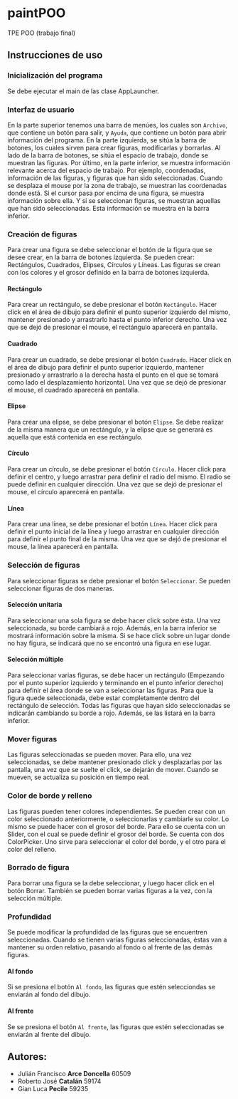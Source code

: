 # paintPOO
TPE POO (trabajo final)

## Instrucciones de uso
### Inicialización del programa
Se debe ejecutar el main de las clase AppLauncher.
### Interfaz de usuario
En la parte superior tenemos una barra de menúes, los cuales son ``Archivo``, que contiene un botón para salir, y ``Ayuda``, que contiene un botón para abrir información del programa.
En la parte izquierda, se sitúa la barra de botones, los cuales sirven para crear figuras, modificarlas y borrarlas.
Al lado de la barra de botones, se sitúa el espacio de trabajo, donde se muestran las figuras.
Por último, en la parte inferior, se muestra información relevante acerca del espacio de trabajo. Por ejemplo, coordenadas, información de las figuras, y figuras que han sido seleccionadas.
Cuando se desplaza el mouse por la zona de trabajo, se muestran las coordenadas donde está. Si el cursor pasa por encima de una figura, se muestra información sobre ella. Y si se seleccionan figuras, se muestran aquellas que han sido seleccionadas. Esta información se muestra en la barra inferior.

### Creación de figuras
Para crear una figura se debe seleccionar el botón de la figura que se desee crear, en la barra de botones izquierda. Se pueden crear: Rectángulos, Cuadrados, Elipses, Círculos y Líneas. Las figuras se crean con los colores y el grosor definido en la barra de botones izquierda.

#### Rectángulo
Para crear un rectángulo, se debe presionar el botón ``Rectángulo``. Hacer click en el área de dibujo para definir el punto superior izquierdo del mismo, mantener presionado y arrastrarlo hasta el punto inferior derecho. Una vez que se dejó de presionar el mouse, el rectángulo aparecerá en pantalla. 

#### Cuadrado
Para crear un cuadrado, se debe presionar el botón ``Cuadrado``. Hacer click en el área de dibujo para definir el punto superior izquierdo, mantener presionado y arrastrarlo a la derecha hasta el punto en el que se tomará como lado el desplazamiento horizontal. Una vez que se dejó de presionar el mouse, el cuadrado aparecerá en pantalla.

#### Elipse
Para crear una elipse, se debe presionar el botón ``Elipse``. Se debe realizar de la misma manera que un rectángulo, y la elipse que se generará es aquella que está contenida en ese rectángulo.

#### Círculo
Para crear un círculo, se debe presionar el botón ``Círculo``. Hacer click para definir el centro, y luego arrastrar para definir el radio del mismo. El radio se puede definir en cualquier dirección. Una vez que se dejó de presionar el mouse, el círculo aparecerá en pantalla.

#### Línea
Para crear una línea, se debe presionar el botón ``Línea``. Hacer click para definir el punto inicial de la línea y luego arrastrar en cualquier dirección para definir el punto final de la misma. Una vez que se dejó de presionar el mouse, la línea aparecerá en pantalla.

### Selección de figuras
Para seleccionar figuras se debe presionar el botón ``Seleccionar``. Se pueden seleccionar figuras de dos maneras.

#### Selección unitaria
Para seleccionar una sola figura se debe hacer click sobre ésta. Una vez seleccionada, su borde cambiará a rojo. Además, en la barra inferior se mostrará información sobre la misma. Si se hace click sobre un lugar donde no hay figura, se indicará que no se encontró una figura en ese lugar.

#### Selección múltiple
Para seleccionar varias figuras, se debe hacer un rectángulo (Empezando por el punto superior izquierdo y terminando en el punto inferior derecho) para definir el área donde se van a seleccionar las figuras. Para que la figura quede seleccionada, debe estar completamente dentro del rectángulo de selección. Todas las figuras que hayan sido seleccionadas se indicarán cambiando su borde a rojo. Además, se las listará en la barra inferior.

### Mover figuras
Las figuras seleccionadas se pueden mover. Para ello, una vez seleccionadas, se debe mantener presionado click y desplazarlas por las pantalla, una vez que se suelte el click, se dejarán de mover. Cuando se mueven, se actualiza su posición en tiempo real.

### Color de borde y relleno
Las figuras pueden tener colores independientes. Se pueden crear con un color seleccionado anteriormente, o seleccionarlas y cambiarle su color. Lo mismo se puede hacer con el grosor del borde.
Para ello se cuenta con un Slider, con el cual se puede definir el grosor del borde.
Se cuenta con dos ColorPicker. Uno sirve para seleccionar el color del borde, y el otro para el color del relleno. 

### Borrado de figura
Para borrar una figura se la debe seleccionar, y luego hacer click en el botón Borrar. También se pueden borrar varias figuras a la vez, con la selección múltiple.

### Profundidad
Se puede modificar la profundidad de las figuras que se encuentren seleccionadas. Cuando se tienen varias figuras seleccionadas, éstas van a mantener su orden relativo, pasando al fondo o al frente de las demás figuras.

#### Al fondo
Si se presiona el botón ``Al fondo``, las figuras que estén selecciondas se enviarán al fondo del dibujo.

#### Al frente
Se se presiona el botón ``Al frente``, las figuras que estén seleccionadas se enviarán al frente del dibujo.

## Autores:
* Julián Francisco **Arce Doncella** 60509
* Roberto José **Catalán** 59174
* Gian Luca **Pecile** 59235

